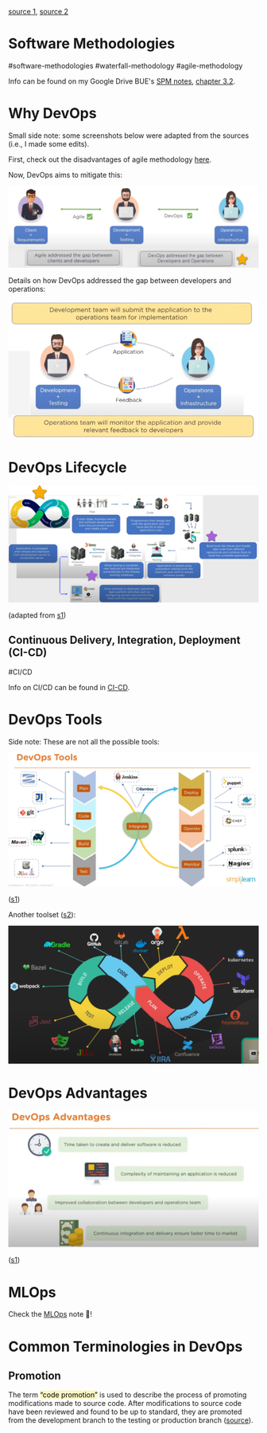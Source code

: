 
[source 1](https://youtu.be/h9K1NnqwUvE?t=611), [source 2](https://www.youtube.com/watch?v=42UP1fxi2SY)
# Software Methodologies

#software-methodologies  #waterfall-methodology  #agile-methodology

Info can be found on my Google Drive BUE's [SPM notes](https://drive.google.com/drive/folders/15sVhWwYefAY3TBRdIUSosvbBUE_6NxG3?usp=drive_link), [chapter 3.2](https://docs.google.com/document/d/1K2nEnkRRQeRPM-xP1SrIpsEPMb9OfKnH6tkoHpp9bzM/edit?usp=drive_link).

# Why DevOps

Small side note: some screenshots below were adapted from the sources (i.e., I made some edits).

First, check out the disadvantages of agile methodology [here](https://docs.google.com/document/d/1K2nEnkRRQeRPM-xP1SrIpsEPMb9OfKnH6tkoHpp9bzM/edit#bookmark=id.rl8eijn6j8vs).

Now, DevOps aims to mitigate this:

![](Media-Temp/Pasted%20image%2020240122120152.png)

Details on how DevOps addressed the gap between developers and operations:

![](Media-Temp/Pasted%20image%2020240122120113.png)

# DevOps Lifecycle



![](Media-Temp/Pasted%20image%2020240122121507.png)

(adapted from [s1](https://youtu.be/h9K1NnqwUvE?t=699))

## Continuous Delivery, Integration, Deployment (CI-CD)

#CI/CD

Info on CI/CD can be found in [CI-CD](CI-CD.md).


# DevOps Tools

Side note: These are not all the possible tools:

![](Media-Temp/Pasted%20image%2020240122121617.png)

([s1](https://youtu.be/h9K1NnqwUvE?t=844))

Another toolset ([s2](https://www.youtube.com/watch?v=42UP1fxi2SY)):

![](Media-Temp/Pasted%20image%2020240122165025.png)

# DevOps Advantages

![](Media-Temp/Pasted%20image%2020240122134614.png)

([s1](https://youtu.be/h9K1NnqwUvE?t=974))

# MLOps

Check the [MLOps](../AI/Data%20Engineering/MLOps.md) note 🙌!


# Common Terminologies in DevOps

## Promotion

The term <mark style="background: #FFF3A3A6;">“code promotion”</mark> is used to describe the process of promoting modifications made to source code. After modifications to source code have been reviewed and found to be up to standard, they are promoted from the development branch to the testing or production branch ([source](https://medium.com/@niitwork0921/code-promotion-vs-artifact-promotion-which-one-should-you-use-474500c5b341)).

